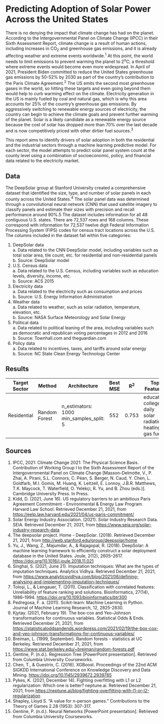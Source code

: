# Predicting Adoption of Solar Power Across the United States

There is no denying the impact that climate change has had on the planet. According to the Intergovernmental Panel on Climate Change (IPCC) in their Sixth Assessment Report, climate change is a result of human actions, including increases in CO<sub>2</sub> and greenhouse gas emissions, and it is already affecting weather and extreme events worldwide.<sup>1</sup> At this point, the world needs to limit emissions to prevent warming the planet to 2<sup>o</sup>C; a threshold where extreme events would become even more widespread. In April of 2021, President Biden committed to reduce the United States greenhouse gas emissions by 50-52% by 2030 as part of the country’s contribution to the Paris Climate Agreement.<sup>2</sup> The US emits the second most greenhouse gases in the world, so hitting these targets and even going beyond them would help to curb warming effect on the climate. Electricity generation in the US is mainly fueled by coal and natural gas, which is why this area accounts for 25% of the country’s greenhouse gas emissions. By aggressively switching to renewable energy sources of electricity, the country can begin to achieve the climate goals and prevent further warming of the planet. Solar is a likely candidate as a renewable energy source because the cost of solar has dropped more than 70% over the last decade and is now competitively priced with other dirtier fuel sources.<sup>3</sup>

This report aims to identify drivers of solar adoption in both the residential and the industrial sectors through a machine learning predictive model. For each sector, the model attempts to predict solar panel system count at the county level using a combination of socioeconomic, policy, and financial data related to the electricity market.

## Data
The DeepSolar group at Stanford University created a comprehensive dataset that identified the size, type, and number of solar panels in each county across the United States.<sup>4</sup> The solar panel data was determined through a convolutional neural network (CNN) that used satellite imagery to classify panels and estimate their sizes with precision and recall performance around 90%.5 The dataset includes information for all 48 contiguous U.S. states. There are 72,537 rows and 168 columns. These correspond with information for 72,537 twelve digit Federal Information Processing System (FIPS) codes for census tract locations across the U.S. The columns included in the dataset fall within five categories: 
1.	DeepSolar data\
a.	Data related to the CNN DeepSolar model, including variables such as total solar area, tile count, etc. for residential and non-residential panels\
b.	Source: DeepSolar model 
2.	U.S. Census data\
a.	Data related to the U.S. Census, including variables such as education levels, diversity, income, etc.\
b.	Source: ACS 2015
3.	Electricity data\
a.	Data related to the electricity such as consumption and prices\
b.	Source: U.S. Energy Information Administration
4.	Weather data\
a.	Data related to weather, such as solar radiation, temperature, elevation, etc.\
b.	Source: NASA Surface Meteorology and Solar Energy
5.	Political data\
a.	Data related to political leaning of the area, including variables such as democratic and republican voting percentages in 2012 and 2016\
b.	Source: Townhall.com and theguardian.com
6.	Policy data\
a.	Data related to incentives, taxes, and tariffs around solar energy\
b.	Source: NC State Clean Energy Technology Center

## Results

| Target Sector | Method | Architecture | Best MSE | R<sup>2</sup> | Top <br> Features|
| ------------- | ------ | ------------ | -------- | ------------- | ------- |
Residential | Random <br> Forest | n_estimators: 1000 <br> min_samples_split: 5 <br> | 552 | 0.753 | education college <br> daily solar radiation <br> heating gas fuel
## Sources
1.	IPCC, 2021: Climate Change 2021: The Physical Science Basis. Contribution of Working Group I to the Sixth Assessment Report of the Intergovernmental Panel on Climate Change [Masson-Delmotte, V., P. Zhai, A. Pirani, S.L. Connors, C. Péan, S. Berger, N. Caud, Y. Chen, L. Goldfarb, M.I. Gomis, M. Huang, K. Leitzell, E. Lonnoy, J.B.R. Matthews, T.K. Maycock, T. Waterfield, O. Yelekçi, R. Yu, and B. Zhou (eds.)]. Cambridge University Press. In Press.
2.	Kidd, D. (2021, June 16). US regulatory barriers to an ambitious Paris Agreement Commitment - Environmental & Energy Law Program. Harvard Law School. Retrieved December 21, 2021, from https://eelp.law.harvard.edu/2021/04/us-paris-commitment/ 
3.	Solar Energy Industry Association. (2021). Solar Industry Research Data. SEIA. Retrieved December 21, 2021, from https://www.seia.org/solar-industry-research-data 
4.	The deepsolar project. Home - DeepSolar. (2018). Retrieved December 21, 2021, from http://web.stanford.edu/group/deepsolar/home 
5.	Yu, J., Wang, Z., Majumdar, A., & Rajagopal, R. (2018). DeepSolar: A machine learning framework to efficiently construct a solar deployment database in the United States. Joule, 2(12), 2605–2617. https://doi.org/10.1016/j.joule.2018.11.021 
6.	Singhal, S. (2021, June 21). Imputation techniques: What are the types of imputation techniques. Analytics Vidhya. Retrieved December 21, 2021, from https://www.analyticsvidhya.com/blog/2021/06/defining-analysing-and-implementing-imputation-techniques/ 
7.	Toloşi, L., & Lengauer, T. (2011). Classification with correlated features: Unreliability of feature ranking and solutions. Bioinformatics, 27(14), 1986–1994. https://doi.org/10.1093/bioinformatics/btr300 
8.	Pedregosa, F. a. (2011). Scikit-learn: Machine Learning in Python. Journal of Machine Learning Research, 12, 2825-2830.
9.	Kjytay. (2021, February 19). The box-cox and Yeo-Johnson transformations for continuous variables. Statistical Odds & Ends. Retrieved December 21, 2021, from https://statisticaloddsandends.wordpress.com/2021/02/19/the-box-cox-and-yeo-johnson-transformations-for-continuous-variables/ 
10.	Breiman, L. (1999, September). Random forests - statistics at UC Berkeley. Retrieved December 21, 2021, from https://www.stat.berkeley.edu/~breiman/random-forests.pdf 
11.	Gentine, P. (n.d.). Regression Tree [PowerPoint presentation]. Retrieved from Columbia University Courseworks.
12.	Chen, T., & Guestrin, C. (2016). XGBoost. Proceedings of the 22nd ACM SIGKDD International Conference on Knowledge Discovery and Data Mining. https://doi.org/10.1145/2939672.2939785 
13.	Pykes, K. (2021, December 14). Fighting overfitting with L1 or L2 regularization: Which one is better? neptune.ai. Retrieved December 21, 2021, from https://neptune.ai/blog/fighting-overfitting-with-l1-or-l2-regularization 
14.	Shapley, Lloyd S. “A value for n-person games.” Contributions to the Theory of Games 2.28 (1953): 307-317.
15.	Gentine, P. (n.d.). Neural Networks [PowerPoint presentation]. Retrieved from Columbia University Courseworks.

